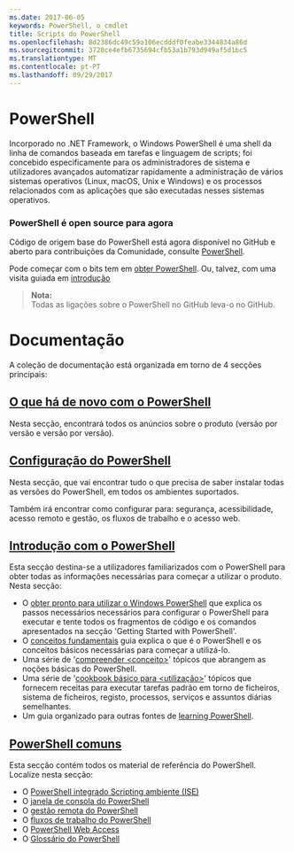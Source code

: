 ```yaml
---
ms.date: 2017-06-05
keywords: PowerShell, o cmdlet
title: Scripts do PowerShell
ms.openlocfilehash: 8d2386dc49c59a106ecdddf0feabe3344834a86d
ms.sourcegitcommit: 3720ce4efb6735694cfb53a1b793d949af5d1bc5
ms.translationtype: MT
ms.contentlocale: pt-PT
ms.lasthandoff: 09/29/2017
---
```

# <a name="powershell"></a>PowerShell

Incorporado no .NET Framework, o Windows PowerShell é uma shell da linha de comandos baseada em tarefas e linguagem de scripts; foi concebido especificamente para os administradores de sistema e utilizadores avançados automatizar rapidamente a administração de vários sistemas operativos (Linux, macOS, Unix e Windows) e os processos relacionados com as aplicações que são executadas nesses sistemas operativos.

### <a name="powershell-is-now-open-source"></a>PowerShell é open source para agora

Código de origem base do PowerShell está agora disponível no GitHub e aberto para contribuições da Comunidade, consulte [PowerShell](https://github.com/powershell/powershell).

Pode começar com o bits tem em [obter PowerShell](https://github.com/PowerShell/PowerShell#get-powershell).
Ou, talvez, com uma visita guiada em [introdução](https://github.com/PowerShell/PowerShell/blob/master/docs/learning-powershell)

> **Nota:**  
> Todas as ligações sobre o PowerShell no GitHub leva-o no GitHub.

# <a name="documentation"></a>Documentação

A coleção de documentação está organizada em torno de 4 secções principais:

## <a name="whats-new-with-powershellwhats-newwhat-s-new-with-powershellmd"></a>[O que há de novo com o PowerShell](whats-new/What-s-New-With-PowerShell.md)
Nesta secção, encontrará todos os anúncios sobre o produto (versão por versão e versão por versão).

## <a name="powershell-setupsetupsetup-referencemd"></a>[Configuração do PowerShell](setup/setup-reference.md)
Nesta secção, que vai encontrar tudo o que precisa de saber instalar todas as versões do PowerShell, em todos os ambientes suportados.  

Também irá encontrar como configurar para: segurança, acessibilidade, acesso remoto e gestão, os fluxos de trabalho e o acesso web.

## <a name="getting-started-with-powershellgetting-startedgetting-started-with-windows-powershellmd"></a>[Introdução com o PowerShell](getting-started/Getting-Started-with-Windows-PowerShell.md)
Esta secção destina-se a utilizadores familiarizados com o PowerShell para obter todas as informações necessárias para começar a utilizar o produto.  
Nesta secção:
- O [obter pronto para utilizar o Windows PowerShell](getting-started/Getting-Ready-to-Use-Windows-PowerShell.md) que explica os passos necessários necessários para configurar o PowerShell para executar e tente todos os fragmentos de código e os comandos apresentados na secção 'Getting Started with PowerShell'.
- O [conceitos fundamentais](getting-started/fundamental-concepts.md) guia explica o que é o PowerShell e os conceitos básicos necessárias para começar a utilizá-lo.
- Uma série de '[compreender &lt;conceito&gt;](getting-started/understanding-concepts-reference.md)' tópicos que abrangem as noções básicas do PowerShell.
- Uma série de '[cookbook básico para &lt;utilização&gt;](getting-started/cookbooks/basic-cookbooks-reference.md)' tópicos que fornecem receitas para executar tarefas padrão em torno de ficheiros, sistema de ficheiros, registo, processos, serviços e assuntos diárias semelhantes.
- Um guia organizado para outras fontes de [learning PowerShell](getting-started/more-powershell-learning.md).

## <a name="common-powershellcore-powershellcore-powershellmd"></a>[PowerShell comuns](core-powershell/core-powershell.md)
Esta secção contém todos os material de referência do PowerShell.  
Localize nesta secção:
- O [PowerShell integrado Scripting ambiente \(ISE\)](core-powershell/ise-guide.md)
- O [janela de consola do PowerShell](core-powershell/console-guide.md)
- O [gestão remota do PowerShell](core-powershell/Running-Remote-Commands.md)
- O [fluxos de trabalho do PowerShell](core-powershell/workflows-guide.md)
- O [PowerShell Web Access](core-powershell/web-access.md)
- O [Glossário do PowerShell](Windows-PowerShell-Glossary.md)

